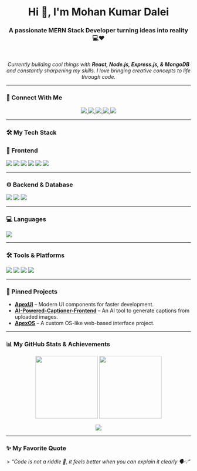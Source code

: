 <h1 align="center">Hi 👋, I'm Mohan Kumar Dalei</h1>
<h3 align="center">A passionate MERN Stack Developer turning ideas into reality 💻❤️</h3>

<br>

<p align="center">
  <em>Currently building cool things with <strong>React, Node.js, Express.js, & MongoDB</strong> and constantly sharpening my skills. I love bringing creative concepts to life through code.</em>
</p>

---

### 🔗 Connect With Me

<p align="center">
  <a href="https://www.linkedin.com/in/mohan-kumar-dalei" target="_blank">
    <img src="https://img.shields.io/badge/LinkedIn-0A66C2?style=for-the-badge&logo=linkedin&logoColor=white"/>
  </a>
  <a href="https://mohankumardalei-portfolio.netlify.app" target="_blank">
    <img src="https://img.shields.io/badge/Portfolio-FF7139?style=for-the-badge&logo=firefox&logoColor=white"/>
  </a>
  <a href="mailto:mohankumardalei2001@gmail.com">
    <img src="https://img.shields.io/badge/Email-D14836?style=for-the-badge&logo=gmail&logoColor=white"/>
  </a>
  <a href="https://x.com/ll_BICKY_ll" target="_blank">
    <img src="https://img.shields.io/badge/X-000000?style=for-the-badge&logo=x&logoColor=white"/>
  </a>
  <a href="https://www.instagram.com/ll_b._.i._.c._.k._.y_ll" target="_blank">
    <img src="https://img.shields.io/badge/Instagram-E4405F?style=for-the-badge&logo=instagram&logoColor=white"/>
  </a>
</p>

---

### 🛠️ My Tech Stack

### 🎨 Frontend
<p>
  <img src="https://img.shields.io/badge/HTML5-E34F26?style=for-the-badge&logo=html5&logoColor=white" />
  <img src="https://img.shields.io/badge/CSS3-1572B6?style=for-the-badge&logo=css3&logoColor=white" />
  <img src="https://img.shields.io/badge/JavaScript-F7DF1E?style=for-the-badge&logo=javascript&logoColor=black" />
  <img src="https://img.shields.io/badge/Tailwind_CSS-38B2AC?style=for-the-badge&logo=tailwind-css&logoColor=white" />
  <img src="https://img.shields.io/badge/React-20232A?style=for-the-badge&logo=react&logoColor=61DAFB" />
  <img src="https://img.shields.io/badge/GSAP-88CE02?style=for-the-badge&logo=greensock&logoColor=white" />
</p>

---

### ⚙️ Backend & Database
<p>
  <img src="https://img.shields.io/badge/Node.js-339933?style=for-the-badge&logo=node-dot-js&logoColor=white" />
  <img src="https://img.shields.io/badge/Express.js-000000?style=for-the-badge&logo=express&logoColor=white" />
  <img src="https://img.shields.io/badge/MongoDB-4EA94B?style=for-the-badge&logo=mongodb&logoColor=white" />
</p>

---

### 💻 Languages
<p>
  <img src="https://img.shields.io/badge/Java-ED8B00?style=for-the-badge&logo=openjdk&logoColor=white" />
</p>

---

### 🛠️ Tools & Platforms
<p>
  <img src="https://img.shields.io/badge/Git-F05032?style=for-the-badge&logo=git&logoColor=white" />
  <img src="https://img.shields.io/badge/GitHub-181717?style=for-the-badge&logo=github&logoColor=white" />
  <img src="https://img.shields.io/badge/Postman-FF6C37?style=for-the-badge&logo=postman&logoColor=white" />
  <img src="https://img.shields.io/badge/VS_Code-007ACC?style=for-the-badge&logo=visual-studio-code&logoColor=white" />
</p>

---

### 🚀 Pinned Projects

-   **[ApexUI](https://github.com/Mohan-Kumar-Dalei/ApexUI)** – Modern UI components for faster development.
-   **[AI-Powered-Captioner-Frontend](https://github.com/Mohan-Kumar-Dalei/AI-Powered-Captioner-Frontend)** – An AI tool to generate captions from uploaded images.
-   **[ApexOS](https://github.com/Mohan-Kumar-Dalei/ApexOS)** – A custom OS-like web-based interface project.

---

### 📊 My GitHub Stats & Achievements

<p align="center">
  <img src="https://github-readme-stats.vercel.app/api?username=Mohan-Kumar-Dalei&show_icons=true&theme=radical&hide_border=true&include_all_commits=true&count_private=true" height="170em" />
  <img src="https://github-readme-streak-stats.herokuapp.com/?user=Mohan-Kumar-Dalei&theme=radical&hide_border=true" height="170em" />
</p>

<p align="center">
  <img src="https://github-profile-summary-cards.vercel.app/api/cards/profile-details?username=Mohan-Kumar-Dalei&theme=radical" />
</p>

---

### ✨ My Favorite Quote

<p align="center">
  > <em>“Code is not a riddle 🤔, it feels better when you can explain it clearly 🗣️💡”</em>
</p>
